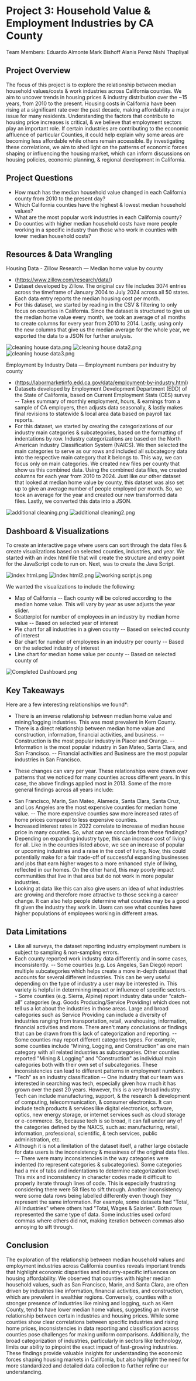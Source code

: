 # Project 3: Household Value & Employment Industries by CA County

Team Members:
Eduardo Almonte
Mark Bishoff
Alanis Perez
Nishi Thapliyal

Project Overview
---------------------
The focus of this project is to explore the relationship between median household values/costs & work industries across California counties. We aim to uncover trends in housing prices & industry distribution over the ~15 years, from 2010 to the present. Housing costs in California have been rising at a significant rate over the past decade, making affordability a major issue for many residents. Understanding the factors that contribute to housing price increases is critical, & we believe that employment sectors play an important role. If certain industries are contributing to the economic affluence of particular Counties, it could help explain why some areas are becoming less affordable while others remain accessible. By investigating these correlations, we aim to shed light on the patterns of economic forces shaping or influencing the housing market, which can inform discussions on housing policies, economic planning, & regional development in California.

Project Questions
---------------------
- How much has the median household value changed in each California county from 2010 to the present day?
- Which California counties have the highest & lowest median household values?
- What are the most popular work industries in each California county?
- Do counties with higher median household costs have more people working in a specific industry than those who work in counties with lower median household costs? 

Resources & Data Wrangling
---------------------
Housing Data - Zillow Research — Median home value by county
- (https://www.zillow.com/research/data/)
- Dataset developed by Zillow. The original csv file includes 3074 entries across the timeframe of January 2004 to July 2024 across all 50 states. Each data entry reports the median housing cost per month.
- For this dataset, we started by reading in the CSV & filtering to only focus on counties in California. Since the dataset is structured to give us the median home value every month, we took an average of all months to create columns for every year from 2010 to 2014. Lastly, using only the new columns that give us the median average for the whole year, we exported the data to a JSON for further analysis.

![cleaning house data.png](https://github.com/alanisrperez/housing-cost-project/blob/main/Eddie/Images/cleaning%20house%20data.png)
![cleaning house data2.png](https://github.com/alanisrperez/housing-cost-project/blob/main/Eddie/Images/cleaning%20house%20data2.png)
![cleaning house data3.png](https://github.com/alanisrperez/housing-cost-project/blob/main/Eddie/Images/cleaning%20house%20data3.png)


Employment by Industry Data — Employment numbers per industry by county
- (https://labormarketinfo.edd.ca.gov/data/employment-by-industry.html)
- Datasets developed by Employment Development Department (EDD) of the State of California, based on Current Employment Stats (CES) survey
-- Takes summary of monthly employment, hours, & earnings from a sample of CA employers, then adjusts data seasonally, & lastly makes final revisions to statewide & local area data based on payroll tax reports.
- For this dataset, we started by creating the categorizations of our industry main categories & subcategories, based on the formatting of indentations by row. Industry categorizations are based on the North American Industry Classification System (NAICS). We then selected the main categories to serve as our rows and included all subcategory data into the respective main category that it belongs to. This way, we can focus only on main categories. We created new files per county that show us this combined data. Using the combined data files, we created columns for each year from 2010 to 2024. Just like our other dataset that looked at median home value by county, this dataset was also set up to give an average number of people employed per month. So, we took an average for the year and created our new transformed data files. Lastly, we converted this data into a JSON. 

![additional cleaning.png](https://github.com/alanisrperez/housing-cost-project/blob/main/Eddie/Images/additional%20cleaning.png)
![additional cleaning2.png](https://github.com/alanisrperez/housing-cost-project/blob/main/Eddie/Images/additional%20cleaning2.png)


Dashboard & Visualizations
---------------------
To create an interactive page where users can sort through the data files & create visualizations based on selected counties, industries, and year. We started with an index html file that will create the structure and entry point for the JavaScript code to run on. Next, was to create the Java Script.

![index html.png](https://github.com/alanisrperez/housing-cost-project/blob/main/Eddie/Images/index%20html.png)
![index html2.png](https://github.com/alanisrperez/housing-cost-project/blob/main/Eddie/Images/index%20html2.png)
![working script.js.png](https://github.com/alanisrperez/housing-cost-project/blob/main/Eddie/Images/working%20script.js.png)

We wanted the visualizations to include the following:
- Map of California
-- Each county will be colored according to the median home value. This will vary by year as user adjusts the year slider.
- Scatterplot for number of employees in an industry by median home value
-- Based on selected year of interest
- Pie chart for all industries in a given county
-- Based on selected county of interest
- Bar chart for number of employees in an industry per county
-- Based on the selected industry of interest
- Line chart for median home value per county
-- Based on selected county of 

![Completed Dashboard.png](https://github.com/alanisrperez/housing-cost-project/blob/main/Eddie/Images/Completed%20Dashboard.png)


Key Takeaways
---------------------
Here are a few interesting relationships we found*:
- There is an inverse relationship between median home value and mining/logging industries. This was most prevalent in Kern County.
- There is a direct relationship between median home value and construction, information, financial activities, and business.
-- Construction is the most popular industry in Placer and Orange.
-- Information is the most popular industry in San Mateo, Santa Clara, and San Francisco.
-- Financial activities and Business are the most popular industries in San Francisco.
* These changes can vary per year. These relationships were drawn over patterns that we noticed for many counties across different years. In this case, the above findings applied most in 2013.
Some of the more general findings across all years include:
- San Francisco, Marin, San Mateo, Alameda, Santa Clara, Santa Cruz, and Los Angeles are the most expensive counties for median home value.
-- The more expensive counties saw more increased rates of home prices compared to less expensive counties.
- Increased interest rates in 2022 correlate to increase of median house price in many counties.
So, what can we conclude from these findings?
- Depending on expanding industry type, this can increase cost of living for all. Like in the counties listed above, we see an increase of popular or upcoming industries and a raise in the cost of living. Now, this could potentially make for a fair trade-off of successful expanding businesses and jobs that earn higher wages to a more enhanced style of living, reflected in our homes. On the other hand, this may poorly impact communities that live in that area but do not work in more popular industries.
- Looking at data like this can also give users an idea of what industries are growing and therefore more attractive to those seeking a career change. It can also help people determine what counties may be a good fit given the industry they work in. Users can see what counties have higher populations of employees working in different areas.

Data Limitations
---------------------
- Like all surveys, the dataset reporting industry employment numbers is subject to sampling & non-sampling errors.
- Each county reported work industry data differently and in some cases, inconsistently.
-- Some counties (e.g. Los Angeles, San Diego) report multiple subcategories which helps create a more in-depth dataset that accounts for several different industries. This can be very useful depending on the type of industry a user may be interested in. This variety is helpful in determining impact or influence of specific sectors.
-- Some counties (e.g. Sierra, Alpine) report industry data under “catch-all” categories (e.g. Goods Producing/Service Providing) which does not tell us a lot about the industries in those areas. Large and broad categories such as Service Providing can include a diversity of industries ranging from transportation, retail, warehousing, information, financial activities and more. There aren't many conclusions or findings that can be drawn from this lack of categorization and reporting.
-- Some counties may report different categories types. For example, some counties include "Mining, Logging, and Construction" as one main category with all related industries as subcategories. Other counties reported "Mining & Logging" and "Construction" as individual main categories both with their own set of subcategories. These inconsistencies can lead to different patterns in employment numbers.
- “Tech” as an industry classification
-- One industry that our team was interested in searching was tech, especially given how much it has grown over the past 20 years. However, this is a very broad industry. Tech can include manufacturing, support, & the research & development of computing, telecommunication, & consumer electronics. It can include tech products & services like digital electronics, software, optics, new energy storage, or internet services such as cloud storage or e-commerce. So, because tech is so broad, it can fall under any of the categories defined by the NAICS, such as: manufacturing, retail, information, professional, scientific, & tech services, public administration, etc.
- Although it is not a limitation of the dataset itself, a rather large obstacle for data users is the inconsistency & messiness of the original data files.
-- There were many inconsistencies in the way categories were indented (to represent categories & subcategories). Some categories had a mix of tabs and indentations to determine categorization level. This mix and inconsistency in character codes made it difficult to properly iterate through lines of code. This is especially frustrating considering there were 58 files to sift through. Another inconsistency were some data rows being labelled differently even though they represent the same information. For example, some datasets had "Total, All Industries" where others had "Total, Wages & Salaries". Both rows represented the same type of data. Some industries used oxford commas where others did not, making iteration between commas also annoying to sift through.

Conclusion
---------------------
The exploration of the relationship between median household values and employment industries across California counties reveals important trends that highlight economic disparities and industry-specific influences on housing affordability. We observed that counties with higher median household values, such as San Francisco, Marin, and Santa Clara, are often driven by industries like information, financial activities, and construction, which are prevalent in wealthier regions. Conversely, counties with a stronger presence of industries like mining and logging, such as Kern County, tend to have lower median home values, suggesting an inverse relationship between certain industries and housing prices.
While some counties show clear correlations between specific industries and rising home prices, inconsistencies in data reporting and classification across counties pose challenges for making uniform comparisons. Additionally, the broad categorization of industries, particularly in sectors like technology, limits our ability to pinpoint the exact impact of fast-growing industries. These findings provide valuable insights for understanding the economic forces shaping housing markets in California, but also highlight the need for more standardized and detailed data collection to further refine our understanding.

